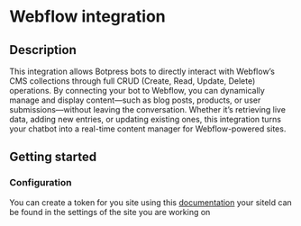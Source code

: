 # Webflow integration

## Description
This integration allows Botpress bots to directly interact with Webflow’s CMS collections through full CRUD (Create, Read, Update, Delete) operations. By connecting your bot to Webflow, you can dynamically manage and display content—such as blog posts, products, or user submissions—without leaving the conversation. Whether it’s retrieving live data, adding new entries, or updating existing ones, this integration turns your chatbot into a real-time content manager for Webflow-powered sites.

## Getting started

### Configuration

You can create a token for you site using this [documentation](https://developers.webflow.com/data/reference/authentication/site-token)
your siteId can be found in the settings of the site you are working on
